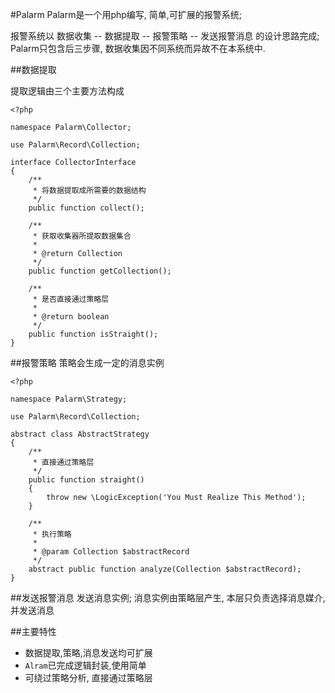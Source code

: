 #Palarm
Palarm是一个用php编写, 简单,可扩展的报警系统; 

报警系统以 数据收集 -- 数据提取 -- 报警策略 -- 发送报警消息 的设计思路完成; Palarm只包含后三步骤, 数据收集因不同系统而异故不在本系统中.


##数据提取

提取逻辑由三个主要方法构成

    <?php
    
    namespace Palarm\Collector;
    
    use Palarm\Record\Collection;
    
    interface CollectorInterface
    {
        /**
         * 将数据提取成所需要的数据结构
         */
        public function collect();
    
        /**
         * 获取收集器所提取数据集合
         *
         * @return Collection
         */
        public function getCollection();
    
        /**
         * 是否直接通过策略层
         *
         * @return boolean
         */
        public function isStraight();
    }

##报警策略
策略会生成一定的消息实例


    <?php
    
    namespace Palarm\Strategy;
    
    use Palarm\Record\Collection;
    
    abstract class AbstractStrategy
    {
        /**
         * 直接通过策略层
         */
        public function straight()
        {
            throw new \LogicException('You Must Realize This Method');
        }
    
        /**
         * 执行策略
         *
         * @param Collection $abstractRecord
         */
        abstract public function analyze(Collection $abstractRecord);
    }



##发送报警消息
发送消息实例; 消息实例由策略层产生, 本层只负责选择消息媒介, 并发送消息


##主要特性

* 数据提取,策略,消息发送均可扩展
* `Alram`已完成逻辑封装,使用简单
* 可绕过策略分析, 直接通过策略层


